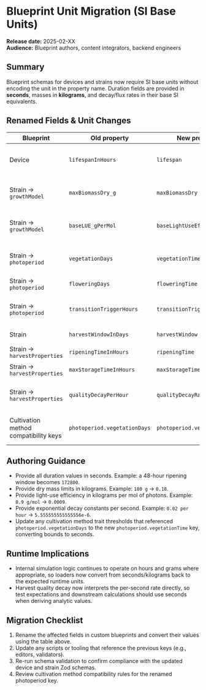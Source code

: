 # Blueprint Unit Migration (SI Base Units)

**Release date:** 2025-02-XX  
**Audience:** Blueprint authors, content integrators, backend engineers

## Summary

Blueprint schemas for devices and strains now require SI base units without encoding the unit in the property name. Duration fields are provided in **seconds**, masses in **kilograms**, and decay/flux rates in their base SI equivalents.

## Renamed Fields & Unit Changes

| Blueprint                             | Old property                 | New property                 | Conversion                            |
| ------------------------------------- | ---------------------------- | ---------------------------- | ------------------------------------- |
| Device                                | `lifespanInHours`            | `lifespan`                   | hours → seconds (`value * 3600`)      |
| Strain → `growthModel`                | `maxBiomassDry_g`            | `maxBiomassDry`              | grams → kilograms (`value / 1000`)    |
| Strain → `growthModel`                | `baseLUE_gPerMol`            | `baseLightUseEfficiency`     | g/mol → kg/mol (`value / 1000`)       |
| Strain → `photoperiod`                | `vegetationDays`             | `vegetationTime`             | days → seconds (`value * 86400`)      |
| Strain → `photoperiod`                | `floweringDays`              | `floweringTime`              | days → seconds                        |
| Strain → `photoperiod`                | `transitionTriggerHours`     | `transitionTrigger`          | hours → seconds (`value * 3600`)      |
| Strain                                | `harvestWindowInDays`        | `harvestWindow`              | days → seconds                        |
| Strain → `harvestProperties`          | `ripeningTimeInHours`        | `ripeningTime`               | hours → seconds                       |
| Strain → `harvestProperties`          | `maxStorageTimeInHours`      | `maxStorageTime`             | hours → seconds                       |
| Strain → `harvestProperties`          | `qualityDecayPerHour`        | `qualityDecayRate`           | 1/hour → 1/second (`value / 3600`)    |
| Cultivation method compatibility keys | `photoperiod.vegetationDays` | `photoperiod.vegetationTime` | Apply days → seconds before comparing |

## Authoring Guidance

- Provide all duration values in seconds. Example: a 48-hour ripening window becomes `172800`.
- Provide dry mass limits in kilograms. Example: `180 g` → `0.18`.
- Provide light-use efficiency in kilograms per mol of photons. Example: `0.9 g/mol` → `0.0009`.
- Provide exponential decay constants per second. Example: `0.02 per hour` → `5.555555555555556e-6`.
- Update any cultivation method trait thresholds that referenced `photoperiod.vegetationDays` to the new `photoperiod.vegetationTime` key, converting bounds to seconds.

## Runtime Implications

- Internal simulation logic continues to operate on hours and grams where appropriate, so loaders now convert from seconds/kilograms back to the expected runtime units.
- Harvest quality decay now interprets the per-second rate directly, so test expectations and downstream calculations should use seconds when deriving analytic values.

## Migration Checklist

1. Rename the affected fields in custom blueprints and convert their values using the table above.
2. Update any scripts or tooling that reference the previous keys (e.g., editors, validators).
3. Re-run schema validation to confirm compliance with the updated device and strain Zod schemas.
4. Review cultivation method compatibility rules for the renamed photoperiod key.

